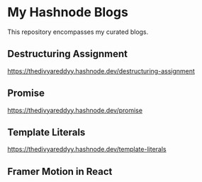 # My Hashnode Blogs

This repository encompasses my curated blogs.

## Destructuring Assignment

https://thedivyareddyy.hashnode.dev/destructuring-assignment

## Promise

https://thedivyareddyy.hashnode.dev/promise

## Template Literals

https://thedivyareddyy.hashnode.dev/template-literals


## Framer Motion in React

